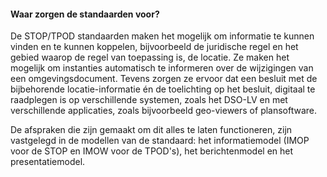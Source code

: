 #### Waar zorgen de standaarden voor?

De STOP/TPOD standaarden maken het mogelijk om informatie te kunnen vinden en te
kunnen koppelen, bijvoorbeeld de juridische regel en het gebied waarop de regel
van toepassing is, de locatie. Ze maken het mogelijk om instanties automatisch
te informeren over de wijzigingen van een omgevingsdocument. Tevens zorgen ze ervoor
dat een besluit met de bijbehorende locatie-informatie én de toelichting op het
besluit, digitaal te raadplegen is op verschillende systemen, zoals het DSO-LV 
en met verschillende applicaties, zoals bijvoorbeeld geo-viewers of plansoftware.

De afspraken die zijn gemaakt om dit alles te laten functioneren, zijn vastgelegd 
in de modellen van de standaard: het informatiemodel (IMOP voor de STOP en IMOW voor de TPOD's), 
het berichtenmodel en het presentatiemodel.
